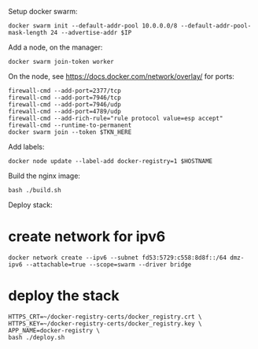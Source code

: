 Setup docker swarm:
```
docker swarm init --default-addr-pool 10.0.0.0/8 --default-addr-pool-mask-length 24 --advertise-addr $IP
```
Add a node, on the manager:
```
docker swarm join-token worker
```
On the node, see https://docs.docker.com/network/overlay/ for ports:
```
firewall-cmd --add-port=2377/tcp
firewall-cmd --add-port=7946/tcp
firewall-cmd --add-port=7946/udp
firewall-cmd --add-port=4789/udp
firewall-cmd --add-rich-rule="rule protocol value=esp accept"
firewall-cmd --runtime-to-permanent
docker swarm join --token $TKN_HERE
```
Add labels:
```
docker node update --label-add docker-registry=1 $HOSTNAME
```

Build the nginx image:
```
bash ./build.sh
```

Deploy stack:
# create network for ipv6
```
docker network create --ipv6 --subnet fd53:5729:c558:8d8f::/64 dmz-ipv6 --attachable=true --scope=swarm --driver bridge
```
# deploy the stack
```
HTTPS_CRT=~/docker-registry-certs/docker_registry.crt \
HTTPS_KEY=~/docker-registry-certs/docker_registry.key \
APP_NAME=docker-registry \
bash ./deploy.sh
```
